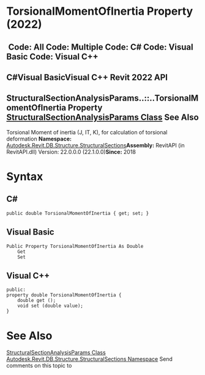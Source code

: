 # TorsionalMomentOfInertia Property (2022)

﻿
 Code: All Code: Multiple Code: C# Code: Visual Basic Code: Visual C++   
---  
C#Visual BasicVisual C++
Revit 2022 API  
---  
StructuralSectionAnalysisParams..::..TorsionalMomentOfInertia Property   
[StructuralSectionAnalysisParams Class](e5bd2059-9102-0c1c-e9d4-16a015a4cb5e.md "StructuralSectionAnalysisParams Class") See Also  
---  
Torsional Moment of inertia (J, IT, K), for calculation of torsional deformation 
**Namespace:** [Autodesk.Revit.DB.Structure.StructuralSections](09862f38-63f6-a5f8-e560-ae775901bc92.md "Autodesk.Revit.DB.Structure.StructuralSections Namespace")**Assembly:** RevitAPI (in RevitAPI.dll) Version: 22.0.0.0 (22.1.0.0)**Since:** 2018 
# Syntax
C#  
---  
```text
public double TorsionalMomentOfInertia { get; set; }
```
  
Visual Basic  
---  
```text
Public Property TorsionalMomentOfInertia As Double
	Get
	Set
```
  
Visual C++  
---  
```text
public:
property double TorsionalMomentOfInertia {
	double get ();
	void set (double value);
}
```
  
# See Also
[StructuralSectionAnalysisParams Class](e5bd2059-9102-0c1c-e9d4-16a015a4cb5e.md "StructuralSectionAnalysisParams Class")
[Autodesk.Revit.DB.Structure.StructuralSections Namespace](09862f38-63f6-a5f8-e560-ae775901bc92.md "Autodesk.Revit.DB.Structure.StructuralSections Namespace")
Send comments on this topic to 